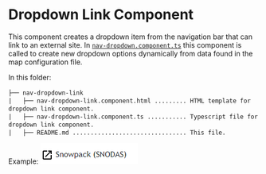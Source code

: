 # Dropdown Link Component #

This component creates a dropdown item from the navigation bar that can link to an external site. In [`nav-dropdown.component.ts`](../nav-dropdown.component.ts) this component is called to create new dropdown options dynamically from data found in the map configuration file.

In this folder:

```
├── nav-dropdown-link
|   ├── nav-dropdown-link.component.html ......... HTML template for dropdown link component.
|   ├── nav-dropdown-link.component.ts ........... Typescript file for dropdown link component.
|   ├── README.md ................................ This file.
```

Example: ![dropdown-link](../../../../../../doc/images/external-dropdown-link.png)


